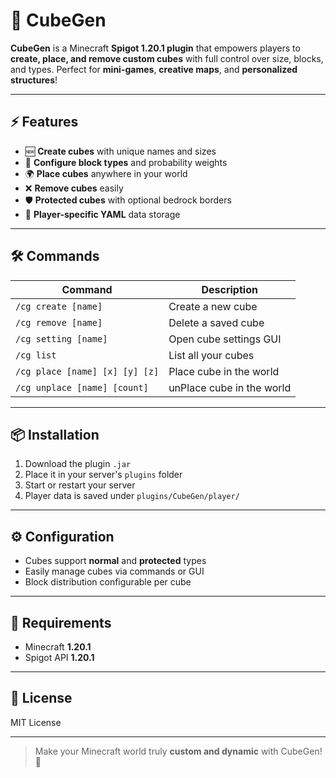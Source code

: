 # 🎲 CubeGen

**CubeGen** is a Minecraft **Spigot 1.20.1 plugin** that empowers players to **create, place, and remove custom cubes** with full control over size, blocks, and types. Perfect for **mini-games**, **creative maps**, and **personalized structures**!

---

## ⚡ Features

- 🆕 **Create cubes** with unique names and sizes  
- 🎨 **Configure block types** and probability weights  
- 🌍 **Place cubes** anywhere in your world  
- ❌ **Remove cubes** easily  
- 🛡 **Protected cubes** with optional bedrock borders  
- 💾 **Player-specific YAML** data storage  

---

## 🛠 Commands

| Command | Description |
|---------|-------------|
| `/cg create [name]` | Create a new cube |
| `/cg remove [name]` | Delete a saved cube |
| `/cg setting [name]` | Open cube settings GUI |
| `/cg list` | List all your cubes |
| `/cg place [name] [x] [y] [z]` | Place cube in the world |
| `/cg unplace [name] [count]` | unPlace cube in the world |

---

## 📦 Installation

1. Download the plugin `.jar`  
2. Place it in your server's `plugins` folder  
3. Start or restart your server  
4. Player data is saved under `plugins/CubeGen/player/`

---

## ⚙️ Configuration

- Cubes support **normal** and **protected** types  
- Easily manage cubes via commands or GUI  
- Block distribution configurable per cube

---

## 📝 Requirements

- Minecraft **1.20.1**  
- Spigot API **1.20.1**

---

## 📄 License

MIT License

---

> Make your Minecraft world truly **custom and dynamic** with CubeGen! 🚀
